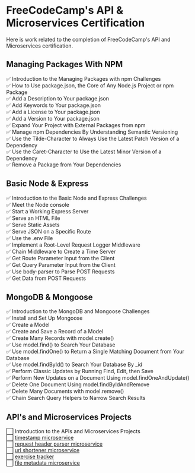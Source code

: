 # FreeCodeCamp's API & Microservices Certification

Here is work related to the completion of FreeCodeCamp's API and Microservices certification.

## Managing Packages With NPM

✅ Introduction to the Managing Packages with npm Challenges  
✅ How to Use package.json, the Core of Any Node.js Project or npm Package  
✅ Add a Description to Your package.json  
✅ Add Keywords to Your package.json  
✅ Add a License to Your package.json  
✅ Add a Version to Your package.json  
✅ Expand Your Project with External Packages from npm  
✅ Manage npm Dependencies By Understanding Semantic Versioning  
✅ Use the Tilde-Character to Always Use the Latest Patch Version of a Dependency  
✅ Use the Caret-Character to Use the Latest Minor Version of a Dependency  
✅ Remove a Package from Your Dependencies

## Basic Node & Express

✅ Introduction to the Basic Node and Express Challenges  
✅ Meet the Node console  
✅ Start a Working Express Server  
✅ Serve an HTML File  
✅ Serve Static Assets  
✅ Serve JSON on a Specific Route  
✅ Use the .env File  
✅ Implement a Root-Level Request Logger Middleware  
✅ Chain Middleware to Create a Time Server  
✅ Get Route Parameter Input from the Client  
✅ Get Query Parameter Input from the Client  
✅ Use body-parser to Parse POST Requests  
✅ Get Data from POST Requests  

## MongoDB & Mongoose

✅ Introduction to the MongoDB and Mongoose Challenges  
✅ Install and Set Up Mongoose  
✅ Create a Model  
✅ Create and Save a Record of a Model  
✅ Create Many Records with model.create()  
✅ Use model.find() to Search Your Database  
✅ Use model.findOne() to Return a Single Matching Document from Your Database  
✅ Use model.findById() to Search Your Database By \_id  
✅ Perform Classic Updates by Running Find, Edit, then Save  
✅ Perform New Updates on a Document Using model.findOneAndUpdate()  
✅ Delete One Document Using model.findByIdAndRemove  
✅ Delete Many Documents with model.remove()  
✅ Chain Search Query Helpers to Narrow Search Results  

## API's and Microservices Projects

⬜ Introduction to the APIs and Microservices Projects  
⬜ [timestamp microservice]()  
⬜ [request header parser microservice]()  
⬜ [url shortener microservice]()  
⬜ [exercise tracker]()  
⬜ [file metadata microservice]()
